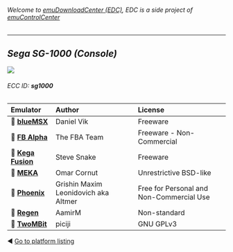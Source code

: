 ###### Welcome to [emuDownloadCenter (EDC)](https://github.com/PhoenixInteractiveNL/emuDownloadCenter/wiki/), EDC is a side project of [emuControlCenter](https://github.com/PhoenixInteractiveNL/emuControlCenter/wiki/)
***
## _Sega SG-1000 (Console)_
![](https://raw.githubusercontent.com/wiki/PhoenixInteractiveNL/emuDownloadCenter/images_platform/ecc_sg1000_teaser.png)
###### ECC ID: **sg1000**

| Emulator   | Author      | License     |
|:-----------|:------------|:------------|
| :file_folder: [**blueMSX**](https://github.com/PhoenixInteractiveNL/emuDownloadCenter/wiki/Emulator-bluemsx#menu) | Daniel Vik | Freeware |
| :file_folder: [**FB Alpha**](https://github.com/PhoenixInteractiveNL/emuDownloadCenter/wiki/Emulator-fbalpha#menu) | The FBA Team | Freeware - Non-Commercial |
| :file_folder: [**Kega Fusion**](https://github.com/PhoenixInteractiveNL/emuDownloadCenter/wiki/Emulator-kegafusion#menu) | Steve Snake | Freeware |
| :file_folder: [**MEKA**](https://github.com/PhoenixInteractiveNL/emuDownloadCenter/wiki/Emulator-meka#menu) | Omar Cornut | Unrestrictive BSD-like |
| :file_folder: [**Phoenix**](https://github.com/PhoenixInteractiveNL/emuDownloadCenter/wiki/Emulator-phoenix#menu) | Grishin Maxim Leonidovich aka Altmer | Free for Personal and Non-Commercial Use |
| :file_folder: [**Regen**](https://github.com/PhoenixInteractiveNL/emuDownloadCenter/wiki/Emulator-regen#menu) | AamirM | Non-standard |
| :file_folder: [**TwoMBit**](https://github.com/PhoenixInteractiveNL/emuDownloadCenter/wiki/Emulator-twombit#menu) | piciji | GNU GPLv3 |

:arrow_backward: [Go to platform listing](https://github.com/PhoenixInteractiveNL/emuDownloadCenter/wiki/EDC-Platform-List)
